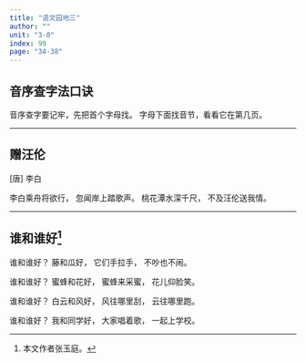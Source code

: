 ```yaml
---
title: "语文园地三"
author: ""
unit: "3-0"
index: 99
page: "34-38"
---
```


<!-- 识字加油站 -->

## 音序查字法口诀

音序查字要记牢，先把首个字母找。
字母下面找音节，看看它在第几页。

---

<!-- 日积月累 -->

## 赠汪伦

[唐] 李白

李白乘舟将欲行，
忽闻岸上踏歌声。
桃花潭水深千尺，
不及汪伦送我情。

---

<!-- 口语交际 -->

<!--
## 打电话

你打过电话吗？打电话应该注意什么呢？

- 喂，你好！
- 阿姨，您好！我是张阳的同学李中，我想找他问点儿事。请您让他接一下电话，好吗？
- 你稍等一下，我叫他。
- 谢谢阿姨！

来试一试吧！
- 打电话约同学玩。
- 打电话问候长辈。
- 打电话询问图书馆开放的时间。

> ◎ 给别人打电话时，要说清楚自己是谁。
>
> ◎ 接电话时，要主动向对方问好。

---
-->

<!-- 和大人一起读 -->

## 谁和谁好[^1]

[^1]: 本文作者张玉庭。

谁和谁好？
藤和瓜好，
它们手拉手，
不吵也不闹。

谁和谁好？
蜜蜂和花好，
蜜蜂来采蜜，
花儿仰脸笑。

谁和谁好？
白云和风好，
风往哪里刮，
云往哪里跑。

谁和谁好？
我和同学好，
大家唱着歌，
一起上学校。

